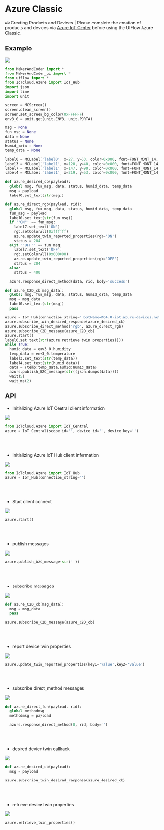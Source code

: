 # Azure Classic

#>Creating Products and Devices | Please complete the creation of products and devices via [Azure IoT Center](https://learn.microsoft.com/zh-cn/azure/iot-hub/create-hub?tabs=portal) before using the UIFlow Azure Classic.

## Example

<img class="blockly_svg" src="https://makerandcoder.com/MCLab/blockly/iot_cloud/azure_classic/uiflow_block_azure_example.svg">

```python
from MakerAndCoder import *
from MakerAndCoder_ui import *
from uiflow import *
from IoTcloud.Azure import IoT_Hub
import json
import time
import unit

screen = MCScreen()
screen.clean_screen()
screen.set_screen_bg_color(0xFFFFFF)
env3_0 = unit.get(unit.ENV3, unit.PORTA)

msg = None
fun_msg = None
data = None
status = None
humid_data = None
temp_data = None

label0 = MCLabel('label0', x=27, y=53, color=0x000, font=FONT_MONT_14, parent=None)
label3 = MCLabel('label1', x=128, y=40, color=0x000, font=FONT_MONT_14, parent=None)
label7 = MCLabel('label1', x=147, y=90, color=0x000, font=FONT_MONT_14, parent=None)
label4 = MCLabel('label1', x=219, y=53, color=0x000, font=FONT_MONT_14, parent=None)

def azure_desired_cb(payload):
  global msg, fun_msg, data, status, humid_data, temp_data
  msg = payload
  label0.set_text(str(msg))

def azure_direct_rgb(payload, rid):
  global msg, fun_msg, data, status, humid_data, temp_data
  fun_msg = payload
  label0.set_text(str(fun_msg))
  if '"ON"' == fun_msg:
    label7.set_text('ON')
    rgb.setColorAll(0xffffff)
    azure.update_twin_reported_properties(rgb='ON')
    status = 204
  elif '"OFF"' == fun_msg:
    label7.set_text('OFF')
    rgb.setColorAll(0x000000)
    azure.update_twin_reported_properties(rgb='OFF')
    status = 204
  else:
    status = 400

  azure.response_direct_method(data, rid, body='success')

def azure_C2D_cb(msg_data):
  global msg, fun_msg, data, status, humid_data, temp_data
  msg = msg_data
  label0.set_text(str(msg))
  pass

azure = IoT_Hub(connection_string='HostName=MC4.0-iot.azure-devices.net;DeviceId=…')
azure.subscribe_twin_desired_response(azure_desired_cb)
azure.subscribe_direct_method('rgb', azure_direct_rgb)
azure.subscribe_C2D_message(azure_C2D_cb)
azure.start()
label0.set_text(str(azure.retrieve_twin_properties()))
while True:
  humid_data = env3_0.humidity
  temp_data = env3_0.temperature
  label3.set_text(str(temp_data))
  label4.set_text(str(humid_data))
  data = {temp:temp_data,humid:humid_data}
  azure.publish_D2C_message(str((json.dumps(data))))
  wait(5)
  wait_ms(2)
```


## API
- Initializing Azure IoT Central client information
<img class="blockly_svg" src="https://makerandcoder.com/MCLab/blockly/iot_cloud/azure_classic/uiflow_block_azure_init_central.svg">

```python
from IoTcloud.Azure import IoT_Central
azure = IoT_Central(scope_id='', device_id='', device_key='')
```

<br><br>
- Initializing Azure IoT Hub client information
<img class="blockly_svg" src="https://makerandcoder.com/MCLab/blockly/iot_cloud/azure_classic/uiflow_block_azure_init_iothub.svg">

```python
from IoTcloud.Azure import IoT_Hub
azure = IoT_Hub(connection_string='')
```

<br><br>
- Start client connect
<img class="blockly_svg" src="https://makerandcoder.com/MCLab/blockly/iot_cloud/azure_classic/uiflow_block_azure_start.svg">

```python
azure.start()
```


<br><br>
- publish messages
<img class="blockly_svg" src="https://makerandcoder.com/MCLab/blockly/iot_cloud/azure_classic/uiflow_block_azure_publish.svg">

```python
azure.publish_D2C_message(str(''))
```


<br><br>
- subscribe messages
<img class="blockly_svg" src="https://makerandcoder.com/MCLab/blockly/iot_cloud/azure_classic/uiflow_block_azure_sub.svg">

```python
def azure_C2D_cb(msg_data):
  msg = msg_data
  pass

azure.subscribe_C2D_message(azure_C2D_cb)
```



<br><br>
- report device twin properties
<img class="blockly_svg" src="https://makerandcoder.com/MCLab/blockly/iot_cloud/azure_classic/uiflow_block_azure_retrieve_twin_property.svg">

```python
azure.update_twin_reported_properties(key1='value',key2='value')
```



<br><br>
- subscribe direct_method messages 
<img class="blockly_svg" src="https://makerandcoder.com/MCLab/blockly/iot_cloud/azure_classic/uiflow_block_azure_sub_direct.svg">

```python
def azure_direct_fun(payload, rid):
  global methodmsg
  methodmsg = payload

  azure.response_direct_method(0, rid, body='')

```


<br><br>
- desired device twin callback
<img class="blockly_svg" src="https://makerandcoder.com/MCLab/blockly/iot_cloud/azure_classic/uiflow_block_azure_sub_twin_desired.svg">

```python
def azure_desired_cb(payload):
  msg = payload

azure.subscribe_twin_desired_response(azure_desired_cb)
```


<br><br>
- retrieve device twin properties
<img class="blockly_svg" src="https://makerandcoder.com/MCLab/blockly/iot_cloud/azure_classic/uiflow_block_azure_update_property.svg">

```python
azure.retrieve_twin_properties()
```



